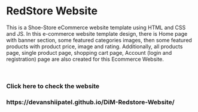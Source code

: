 # RedStore Website
<p>This is a Shoe-Store eCommerce website template using HTML and CSS and JS. In this e-commerce website template design, there is Home page with banner section, some featured categories images, then some featured products with product price, image and rating. Additionally, all products page, single product page, shopping cart page, Account (login and registration) page are also created for this Ecommerce Website.</p>
<br>
<h3>Click here to check the website</h3>
<h3>https://devanshiipatel.github.io/DiM-Redstore-Website/</h3>
